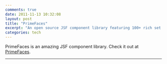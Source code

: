 ```yaml
---
comments: true
date: 2011-11-13 10:32:08
layout: post
title: "PrimeFaces"
excerpt: "An open source JSF component library featuring 100+ rich set of components."
categories: tech
---
```


PrimeFaces is an amazing JSF component library. Check it out at [PrimeFaces](http://www.primefaces.org).

---
